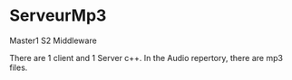 # ServeurMp3
Master1 S2 Middleware

There are 1 client and 1 Server c++.
In the Audio repertory, there are mp3 files.
